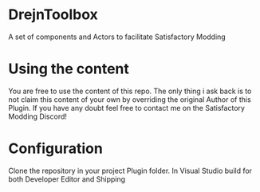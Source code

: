 # DrejnToolbox
A set of components and Actors to facilitate Satisfactory Modding


# Using the content

You are free to use the content of this repo. The only thing i ask back is to not claim this content of your own by overriding the original Author of this Plugin. If you have any doubt feel free to contact me on the Satisfactory Modding Discord!

# Configuration

Clone the repository in your project Plugin folder. In Visual Studio build for both Developer Editor and Shipping
